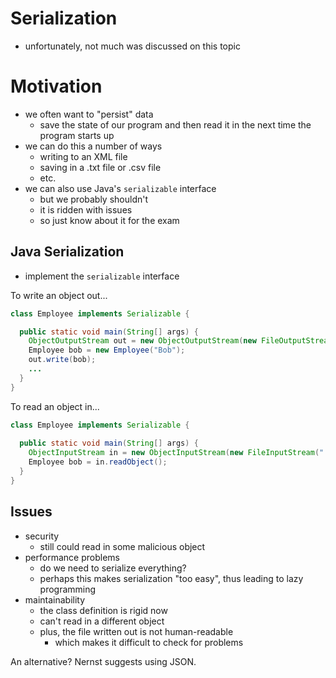 # Serialization
- unfortunately, not much was discussed on this topic

# Motivation
- we often want to "persist" data
  - save the state of our program and then read it in the next time the program starts up
- we can do this a number of ways
  - writing to an XML file
  - saving in a .txt file or .csv file
  - etc.
- we can also use Java's `serializable` interface
  - but we probably shouldn't
  - it is ridden with issues
  - so just know about it for the exam

## Java Serialization
- implement the `serializable` interface

To write an object out...
```java
class Employee implements Serializable {

  public static void main(String[] args) {
    ObjectOutputStream out = new ObjectOutputStream(new FileOutputStream("..."));
    Employee bob = new Employee("Bob");
    out.write(bob);
    ...
  }
}
```

To read an object in...
```java
class Employee implements Serializable {
  
  public static void main(String[] args) {
    ObjectInputStream in = new ObjectInputStream(new FileInputStream("..."));
    Employee bob = in.readObject();
  }
}
```

## Issues
- security
  - still could read in some malicious object
- performance problems
  - do we need to serialize everything?
  - perhaps this makes serialization "too easy", thus leading to lazy programming
- maintainability
  - the class definition is rigid now
  - can't read in a different object
  - plus, the file written out is not human-readable
    - which makes it difficult to check for problems

An alternative? Nernst suggests using JSON.
